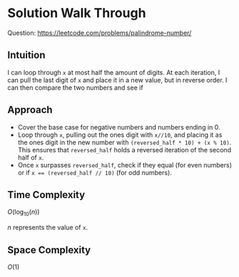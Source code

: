 # Solution Walk Through
Question: https://leetcode.com/problems/palindrome-number/

## Intuition
I can loop through `x` at most half the amount of digits. At each iteration, I can pull the last digit of `x` and place it in a new value, but in reverse order. I can then compare the two numbers and see if 

## Approach
- Cover the base case for negative numbers and numbers ending in 0.
- Loop through `x`, pulling out the ones digit with `x//10`, and placing it as the ones digit in the new number with `(reversed_half * 10) + (x % 10)`. This ensures that `reversed_half` holds a reversed iteration of the second half of `x`.
- Once `x` surpasses `reversed_half`, check if they equal (for even numbers) or if `x == (reversed_half // 10)` (for odd numbers).

## Time Complexity
$O(\log_{10}(n))$

$n$ represents the value of `x`.

## Space Complexity
$O(1)$